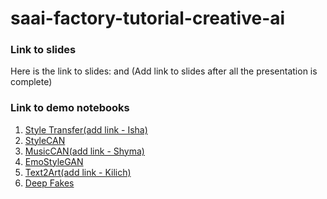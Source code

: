 # saai-factory-tutorial-creative-ai


### Link to slides
Here is the link to slides: and (Add link to slides after all the presentation is complete)


### Link to demo notebooks
1. [Style Transfer(add link - Isha)]()
2. [StyleCAN](https://colab.research.google.com/drive/1wqgzp2IMOXETQCOQl9-h9qJIEA1-bVLM?usp=sharing)
3. [MusicCAN(add link - Shyma)]()
4. [EmoStyleGAN](https://colab.research.google.com/drive/1JhI3vnylEg-f0uPiq1uES0UgmB2Eqkjo?usp=sharing)
5. [Text2Art(add link - Kilich)]()
6. [Deep Fakes](https://colab.research.google.com/github/AliaksandrSiarohin/first-order-model/blob/master/demo.ipynb#scrollTo=Oxi6-riLOgnm)
